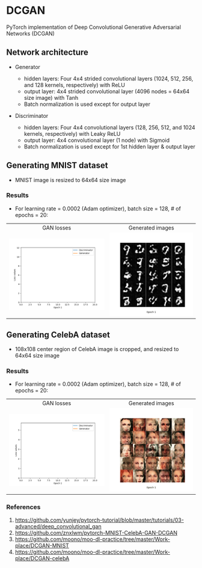 # DCGAN
PyTorch implementation of Deep Convolutional Generative Adversarial Networks (DCGAN)

## Network architecture
* Generator
    * hidden layers: Four 4x4 strided convolutional layers (1024, 512, 256, and 128 kernels, respectively) with ReLU
    * output layer: 4x4 strided convolutional layer (4096 nodes = 64x64 size image) with Tanh
    * Batch normalization is used except for output layer

* Discriminator
    * hidden layers: Four 4x4 convolutional layers (128, 256, 512, and 1024 kernels, respectively) with Leaky ReLU
    * output layer: 4x4 convolutional layer (1 node) with Sigmoid
    * Batch normalization is used except for 1st hidden layer & output layer
  
## Generating MNIST dataset
* MNIST image is resized to 64x64 size image
### Results
* For learning rate = 0.0002 (Adam optimizer), batch size = 128, # of epochs = 20:
<table align='center'>
<tr align='center'>
<td> GAN losses</td>
<td> Generated images</td>
</tr>
<tr>
<td><img src = 'MNIST_DCGAN_results/MNIST_DCGAN_losses_epochs_20.gif'>
<td><img src = 'MNIST_DCGAN_results/MNIST_DCGAN_epochs_20.gif'>
</tr>
</table>

## Generating CelebA dataset
* 108x108 center region of CelebA image is cropped, and resized to 64x64 size image
### Results
* For learning rate = 0.0002 (Adam optimizer), batch size = 128, # of epochs = 20:
<table align='center'>
<tr align='center'>
<td> GAN losses</td>
<td> Generated images</td>
</tr>
<tr>
<td><img src = 'CelebA_DCGAN_results/CelebA_DCGAN_losses_epochs_20.gif'>
<td><img src = 'CelebA_DCGAN_results/CelebA_DCGAN_epochs_20.gif'>
</tr>
</table>

### References
1. https://github.com/yunjey/pytorch-tutorial/blob/master/tutorials/03-advanced/deep_convolutional_gan
2. https://github.com/znxlwm/pytorch-MNIST-CelebA-GAN-DCGAN
3. https://github.com/moono/moo-dl-practice/tree/master/Work-place/DCGAN-MNIST
4. https://github.com/moono/moo-dl-practice/tree/master/Work-place/DCGAN-celebA

